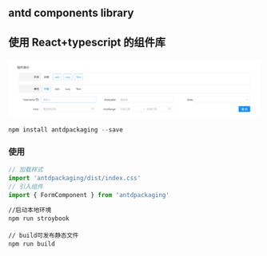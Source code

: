 ## antd components library
## 使用 React+typescript 的组件库

<p align="center">
  <img width="900" src="./src/assets/example.png">
</p>

~~~javascript
npm install antdpackaging --save
~~~

### 使用
~~~javascript
// 加载样式
import 'antdpackaging/dist/index.css'
// 引入组件
import { FormComponent } from 'antdpackaging'
~~~

~~~bash
//启动本地环境
npm run stroybook

// build可发布静态文件
npm run build
~~~
